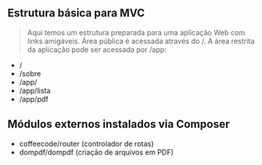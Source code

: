 ## Estrutura básica para MVC
> Aqui temos um estrutura preparada para uma aplicação Web com links amigáveis. Área pública é acessada através do /. A área restrita da aplicação pode ser acessada por /app:
- /
- /sobre
- /app/
- /app/lista
- /app/pdf
## Módulos externos instalados via Composer
- coffeecode/router (controlador de rotas)
- dompdf/dompdf (criação de arquivos em PDF)